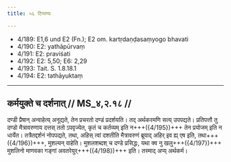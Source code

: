 ```yaml
---
title: ५६ टिप्पण्यः

---
```

- 4/189: E1,6 und E2 (Fn.); E2 om. kartṛdaṇḍasaṃyogo bhavati
- 4/190: E2: yathāpūrvaṃ
- 4/191: E2: praviśati
- 4/192: E2: 5,50; E6: 2,29
- 4/193: Tait. S. 1.8.18.1
- 4/194: E2: tathāyuktaṃ

____________________________________________


## कर्मयुक्ते च दर्शनात् // MS_४,२.१८ //

दण्डी प्रैषान् अन्वाहेत्य् अनूद्यते, तेन प्रचरतो दण्डं प्रदर्शयति। तद् अर्थकरमणि सत्य् उपपद्यते। प्रतिपत्तौ तु दण्डो मैत्रावरुणाय दत्तस् ततो ऽपवृज्येत, कृतं च कर्तव्यम् इति न+++({4/195})+++ तेन प्रयोजम् इति न धार्येत। तत्रैतद्दर्शनं नोपपद्यते, तथा, अहिस् त्वां दशतीति मैत्रावरुणं ब्रूयाद् अहिर् इव ह्य् एष इति, तथा+++({4/196})+++, मुशल्यन् वाहेति। मुशलशब्दश् च दण्डे प्रसिद्धः, यथा क्व नु खलु+++({4/197})+++ मुशलिनो माणवका गङ्गां अवतरेयुर्+++({4/198})+++ इति। तस्माद् अप्य् अर्थकर्म।